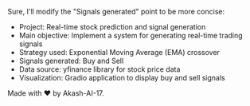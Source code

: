Sure, I'll modify the "Signals generated" point to be more concise:

- Project: Real-time stock prediction and signal generation
- Main objective: Implement a system for generating real-time trading signals
- Strategy used: Exponential Moving Average (EMA) crossover
- Signals generated: Buy and Sell
- Data source: yfinance library for stock price data
- Visualization: Gradio application to display buy and sell signals

Made with ❤️ by Akash-AI-17.

